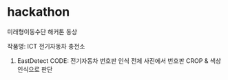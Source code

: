 # hackathon
미래형이동수단 해커톤 동상

작품명: ICT 전기자동차 충전소
1. EastDetect CODE: 전기자동차 번호판 인식
   전체 사진에서 번호판 CROP & 색상인식으로 판단

